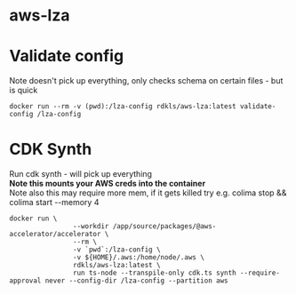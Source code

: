 # aws-lza

# Validate config
Note doesn't pick up everything, only checks schema on certain files - but is quick
```
docker run --rm -v (pwd):/lza-config rdkls/aws-lza:latest validate-config /lza-config
```

# CDK Synth
Run cdk synth - will pick up everything  
**Note this mounts your AWS creds into the container**  
Note also this may require more mem, if it gets killed try e.g. colima stop && colima start --memory 4

```
docker run \
                --workdir /app/source/packages/@aws-accelerator/accelerator \
                --rm \
                -v `pwd`:/lza-config \
                -v ${HOME}/.aws:/home/node/.aws \
                rdkls/aws-lza:latest \
                run ts-node --transpile-only cdk.ts synth --require-approval never --config-dir /lza-config --partition aws
```
